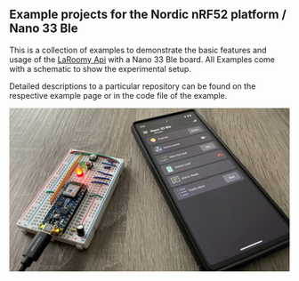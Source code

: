 ## Example projects for the Nordic nRF52 platform / Nano 33 Ble

This is a collection of examples to demonstrate the basic features and usage of the [LaRoomy Api](https://api.laroomy.com/) with a Nano 33 Ble board.
All Examples come with a schematic to show the experimental setup.

Detailed descriptions to a particular repository can be found on the respective example page or in the code file of the example.

![nano 33 ble and laroomy app image](Resources/nano_ble_inUse.JPEG)

